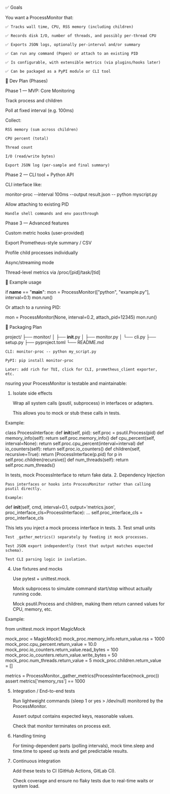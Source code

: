 ✅ Goals

You want a ProcessMonitor that:

    ✅ Tracks wall time, CPU, RSS memory (including children)

    ✅ Records disk I/O, number of threads, and possibly per-thread CPU

    ✅ Exports JSON logs, optionally per-interval and/or summary

    ✅ Can run any command (Popen) or attach to an existing PID

    ✅ Is configurable, with extensible metrics (via plugins/hooks later)

    ✅ Can be packaged as a PyPI module or CLI tool

🧱 Dev Plan (Phases)

Phase 1 — MVP: Core Monitoring

Track process and children

Poll at fixed interval (e.g. 100ms)

Collect:

    RSS memory (sum across children)

    CPU percent (total)

    Thread count

    I/O (read/write bytes)

    Export JSON log (per-sample and final summary)

Phase 2 — CLI tool + Python API

CLI interface like:

monitor-proc --interval 100ms --output result.json -- python myscript.py

Allow attaching to existing PID

    Handle shell commands and env passthrough

Phase 3 — Advanced features

Custom metric hooks (user-provided)

Export Prometheus-style summary / CSV

Profile child processes individually

Async/streaming mode

Thread-level metrics via /proc/[pid]/task/[tid]


🧪 Example usage

if __name__ == "__main__":
    mon = ProcessMonitor(["python", "example.py"], interval=0.1)
    mon.run()

Or attach to a running PID:

mon = ProcessMonitor(None, interval=0.2, attach_pid=12345)
mon.run()

🧰 Packaging Plan

project/
├── monitor/
│   ├── __init__.py
│   ├── monitor.py
│   └── cli.py
├── setup.py
├── pyproject.toml
└── README.md

    CLI: monitor-proc -- python my_script.py

    PyPI: pip install monitor-proc

    Later: add rich for TUI, click for CLI, prometheus_client exporter, etc.


nsuring your ProcessMonitor is testable and maintainable:
1. Isolate side effects

    Wrap all system calls (psutil, subprocess) in interfaces or adapters.

    This allows you to mock or stub these calls in tests.

Example:

class ProcessInterface:
    def __init__(self, pid):
        self.proc = psutil.Process(pid)
    def memory_info(self):
        return self.proc.memory_info()
    def cpu_percent(self, interval=None):
        return self.proc.cpu_percent(interval=interval)
    def io_counters(self):
        return self.proc.io_counters()
    def children(self, recursive=True):
        return [ProcessInterface(p.pid) for p in self.proc.children(recursive)]
    def num_threads(self):
        return self.proc.num_threads()

In tests, mock ProcessInterface to return fake data.
2. Dependency Injection

    Pass interfaces or hooks into ProcessMonitor rather than calling psutil directly.

    Example:

def __init__(self, cmd, interval=0.1, output='metrics.json', proc_interface_cls=ProcessInterface):
    ...
    self.proc_interface_cls = proc_interface_cls

This lets you inject a mock process interface in tests.
3. Test small units

    Test _gather_metrics() separately by feeding it mock processes.

    Test JSON export independently (test that output matches expected schema).

    Test CLI parsing logic in isolation.

4. Use fixtures and mocks

    Use pytest + unittest.mock.

    Mock subprocess to simulate command start/stop without actually running code.

    Mock psutil.Process and children, making them return canned values for CPU, memory, etc.

Example:

from unittest.mock import MagicMock

mock_proc = MagicMock()
mock_proc.memory_info.return_value.rss = 1000
mock_proc.cpu_percent.return_value = 10.0
mock_proc.io_counters.return_value.read_bytes = 100
mock_proc.io_counters.return_value.write_bytes = 50
mock_proc.num_threads.return_value = 5
mock_proc.children.return_value = []

metrics = ProcessMonitor._gather_metrics(ProcessInterface(mock_proc))
assert metrics['memory_rss'] == 1000

5. Integration / End-to-end tests

    Run lightweight commands (sleep 1 or yes > /dev/null) monitored by the ProcessMonitor.

    Assert output contains expected keys, reasonable values.

    Check that monitor terminates on process exit.

6. Handling timing

    For timing-dependent parts (polling intervals), mock time.sleep and time.time to speed up tests and get predictable results.

7. Continuous integration

    Add these tests to CI (GitHub Actions, GitLab CI).

    Check coverage and ensure no flaky tests due to real-time waits or system load.

